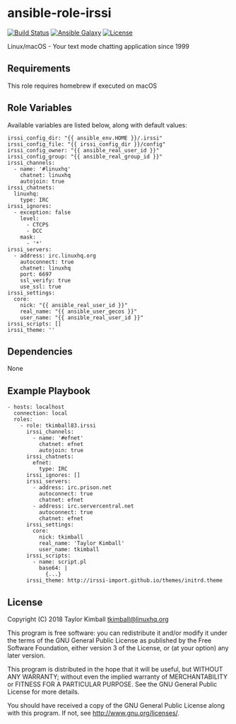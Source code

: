 # ansible-role-irssi

[![Build Status](https://travis-ci.org/tkimball83/ansible-role-irssi.svg?branch=master)](https://travis-ci.org/tkimball83/ansible-role-irssi)
[![Ansible Galaxy](https://img.shields.io/badge/ansible--galaxy-irssi-blue.svg?style=flat)](https://galaxy.ansible.com/tkimball83/irssi)
[![License](https://img.shields.io/badge/license-GPLv3-brightgreen.svg?style=flat)](COPYING)

Linux/macOS - Your text mode chatting application since 1999

## Requirements

This role requires homebrew if executed on macOS

## Role Variables

Available variables are listed below, along with default values:

    irssi_config_dir: "{{ ansible_env.HOME }}/.irssi"
    irssi_config_file: "{{ irssi_config_dir }}/config"
    irssi_config_owner: "{{ ansible_real_user_id }}"
    irssi_config_group: "{{ ansible_real_group_id }}"
    irssi_channels:
      - name: '#linuxhq'
        chatnet: linuxhq
        autojoin: true
    irssi_chatnets:
      linuxhq:
        type: IRC
    irssi_ignores:
      - exception: false
        level:
          - CTCPS
          - DCC
        mask:
          - '*'
    irssi_servers:
      - address: irc.linuxhq.org
        autoconnect: true
        chatnet: linuxhq
        port: 6697
        ssl_verify: true
        use_ssl: true
    irssi_settings:
      core:
        nick: "{{ ansible_real_user_id }}"
        real_name: "{{ ansible_user_gecos }}"
        user_name: "{{ ansible_real_user_id }}"
    irssi_scripts: []
    irssi_theme: ''

## Dependencies

None

## Example Playbook

    - hosts: localhost
      connection: local
      roles:
        - role: tkimball83.irssi
          irssi_channels:
            - name: '#efnet'
              chatnet: efnet
              autojoin: true
          irssi_chatnets:
            efnet:
              type: IRC
          irssi_ignores: []
          irssi_servers:
            - address: irc.prison.net
              autoconnect: true
              chatnet: efnet
            - address: irc.servercentral.net
              autoconnect: true
              chatnet: efnet
          irssi_settings:
            core:
              nick: tkimball
              real_name: 'Taylor Kimball'
              user_name: tkimball
          irssi_scripts:
            - name: script.pl
              base64: |
                {...}
          irssi_theme: http://irssi-import.github.io/themes/initrd.theme

## License

Copyright (C) 2018 Taylor Kimball <tkimball@linuxhq.org>

This program is free software: you can redistribute it and/or modify
it under the terms of the GNU General Public License as published by
the Free Software Foundation, either version 3 of the License, or
(at your option) any later version.

This program is distributed in the hope that it will be useful,
but WITHOUT ANY WARRANTY; without even the implied warranty of
MERCHANTABILITY or FITNESS FOR A PARTICULAR PURPOSE. See the
GNU General Public License for more details.

You should have received a copy of the GNU General Public License
along with this program. If not, see <http://www.gnu.org/licenses/>.
